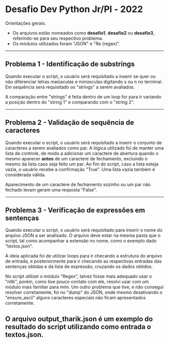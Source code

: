 # Desafio Dev Python Jr/Pl - 2022

Orientações gerais:

* Os arquivos estão nomeados como **desafio1**, **desafio2** ou **desafio3**, referindo-se para seu respectivo problema.
* Os módulos utilizados foram "JSON" e "Re (regex)".
------------------------------------------------

## Problema 1 - Identificação de substrings

Quando executar o script, o usuário será requisitado a inserir se quer ou não diferenciar letras maiúsculas e minúsculas digitando s ou n no terminal. Em sequência será requisitado os "strings" a serem avaliados.

A comparação entre "strings" é feita dentro de um loop for para ir variando a posição dentro do "string 1" e comparando com o "string 2".

------------------------------------------------

## Problema 2 - Validação de sequência de caracteres

Quando executar o script, o usuário será requisitado a inserir o conjunto de caracteres a serem avaliados como par. A lógica utilizado foi de manter uma lista de controle, de modo a adicionar um caractere de abertura quando o mesmo aparecer **antes** de um caractere de fechamento, excluindo o mesmo da lista caso seja feito um par. Ao fim do script, caso a lista esteja vazia, o usuário recebe a confirmação "True". Uma lista vazia também é considerada válida.

Aparecimento de um caractere de fechamento sozinho ou um par não fechado levam geram uma resposta "False".

------------------------------------------------

## Problema 3 - Verificação de expressões em sentenças

Quando executar o script, o usuário será requisitado para inserir o nome do arquivo JSON a ser analisado. O arquivo deve estar na mesma pasta que o script, tal como acompanhar a extensão no nome, como o exemplo dado "textos.json".

A ideia aplicada foi de utilizar loops para ir checando a estrutura do arquivo de entrada, e posteriormente para ir checando as respectivas entradas das sentenças obtidas e da lista de expressão, cruzando os dados obtidos.

No script utilizei o módulo "Regex", talvez fosse mais adequado usar o "nltk", porém, como tive pouco contato com ele, resolvi usar com um módulo mais familiar para mim. Um outro problema que tive, e não consegui resolver corretamente, foi no "dump" do JSON, onde mesmo desativando o "ensure_ascii" alguns caracteres especiais não ficam apresentados corretamente.

O arquivo **output_tharik.json** é um exemplo do resultado do script utilizando como entrada o **textos.json**.
------------------------------------------------
